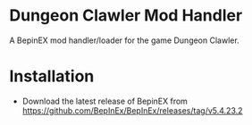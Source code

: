 # Dungeon Clawler Mod Handler
A BepinEX mod handler/loader for the game Dungeon Clawler.


# Installation 
- Download the latest release of BepinEX from https://github.com/BepInEx/BepInEx/releases/tag/v5.4.23.2
